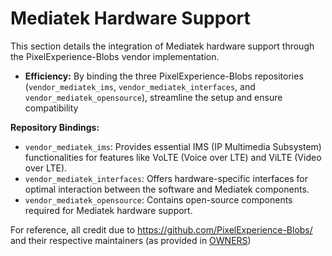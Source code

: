 # Mediatek Hardware Support

This section details the integration of Mediatek hardware support through the PixelExperience-Blobs vendor implementation.

* **Efficiency:** By binding the three PixelExperience-Blobs repositories (`vendor_mediatek_ims`, `vendor_mediatek_interfaces`, and `vendor_mediatek_opensource`), streamline the setup and ensure compatibility

**Repository Bindings:**

* `vendor_mediatek_ims`: Provides essential IMS (IP Multimedia Subsystem) functionalities for features like VoLTE (Voice over LTE) and ViLTE (Video over LTE).
* `vendor_mediatek_interfaces`: Offers hardware-specific interfaces for optimal interaction between the software and Mediatek components.
* `vendor_mediatek_opensource`: Contains open-source components required for Mediatek hardware support.

For reference, all credit due to https://github.com/PixelExperience-Blobs/ and their respective maintainers (as provided in [OWNERS](ownership/OWNERS))
